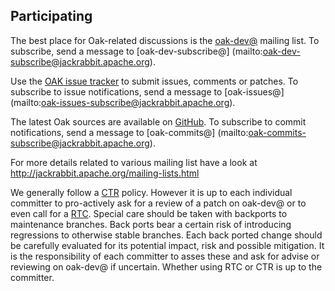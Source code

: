 <!--
   Licensed to the Apache Software Foundation (ASF) under one or more
   contributor license agreements.  See the NOTICE file distributed with
   this work for additional information regarding copyright ownership.
   The ASF licenses this file to You under the Apache License, Version 2.0
   (the "License"); you may not use this file except in compliance with
   the License.  You may obtain a copy of the License at

       http://www.apache.org/licenses/LICENSE-2.0

   Unless required by applicable law or agreed to in writing, software
   distributed under the License is distributed on an "AS IS" BASIS,
   WITHOUT WARRANTIES OR CONDITIONS OF ANY KIND, either express or implied.
   See the License for the specific language governing permissions and
   limitations under the License.
  -->

Participating
-------------

The best place for Oak-related discussions is the [oak-dev@](mailto:oak-dev@jackrabbit.apache.org)
mailing list. To subscribe, send a message to [oak-dev-subscribe@]
(mailto:oak-dev-subscribe@jackrabbit.apache.org).

Use the [OAK issue tracker](https://issues.apache.org/jira/browse/OAK) to submit issues, comments
or patches. To subscribe to issue notifications, send a message to [oak-issues@]
(mailto:oak-issues-subscribe@jackrabbit.apache.org).

The latest Oak sources are available on [GitHub][1]. To subscribe to commit notifications,
send a message to [oak-commits@] (mailto:oak-commits-subscribe@jackrabbit.apache.org).

For more details related to various mailing list have a look
at http://jackrabbit.apache.org/mailing-lists.html

We generally follow a [CTR](https://www.apache.org/foundation/glossary.html#CommitThenReview)
policy.
However it is up to each individual committer to pro-actively ask for a review of a patch on
oak-dev@ or to even call for
a [RTC](https://www.apache.org/foundation/glossary.html#ReviewThenCommit).
Special care should be taken with backports to maintenance branches. Back ports bear a certain risk
of introducing regressions to otherwise stable branches. Each back ported change should be carefully
evaluated for its potential impact, risk and possible mitigation. It is the responsibility of each
committer to asses these and ask for advise or reviewing on oak-dev@ if uncertain. Whether using
RTC or CTR is up to the committer.

[1]: https://github.com/apache/jackrabbit-oak
